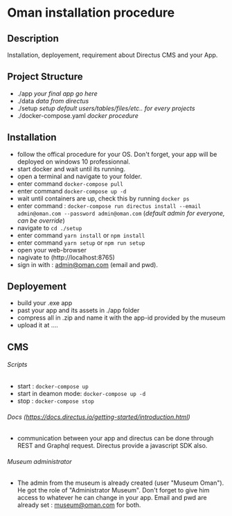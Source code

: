 # Oman installation procedure

## Description

Installation, deployement, requirement about Directus CMS and your App.

## Project Structure

- ./app _your final app go here_
- ./data _data from directus_
- ./setup _setup default users/tables/files/etc.. for every projects_
- ./docker-compose.yaml _docker procedure_

## Installation

- follow the offical procedure for your OS. Don't forget, your app will be deployed on windows 10
  professionnal.
- start docker and wait until its running.
- open a terminal and navigate to your folder.
- enter command `docker-compose pull`
- enter command `docker-compose up -d`
- wait until containers are up, check this by running `docker ps`
- enter command : `docker-compose run directus install --email admin@oman.com --password admin@oman.com`
  (_default admin for everyone, can be override_)
- navigate to `cd ./setup`
- enter command `yarn install` or `npm install`
- enter command `yarn setup` or `npm run setup`
- open your web-browser
- nagivate to (http://localhost:8765)
- sign in with : admin@oman.com (email and pwd).

## Deployement

- build your .exe app
- past your app and its assets in ./app folder
- compress all in .zip and name it with the app-id provided by the museum
- upload it at ....

## CMS

###### Scripts

- start : `docker-compose up`
- start in deamon mode: `docker-compose up -d`
- stop : `docker-compose stop`

###### Docs (https://docs.directus.io/getting-started/introduction.html)

- communication between your app and directus can be done through REST and Graphql request. Directus
  provide a javascript SDK also.

###### Museum administrator

- The admin from the museum is already created (user "Museum Oman"). He got the role of "Administrator
  Museum". Don't forget to give him access to whatever he can change in your app. Email and pwd are
  already set : museum@oman.com for both.
